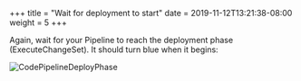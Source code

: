+++
title = "Wait for deployment to start"
date = 2019-11-12T13:21:38-08:00
weight = 5
+++

Again, wait for your Pipeline to reach the deployment phase (ExecuteChangeSet). It should turn blue when it begins: 

![CodePipelineDeployPhase](/images/serverless-cicd/screenshot-pipeline-deploying.png)